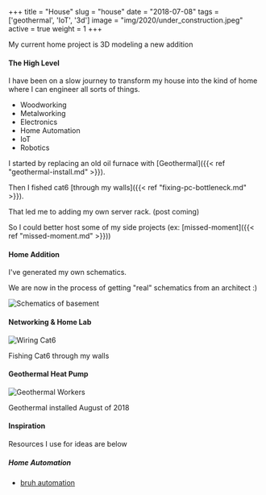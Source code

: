 +++
title = "House"
slug = "house"
date = "2018-07-08"
tags = ['geothermal', 'IoT', '3d']
image = "img/2020/under_construction.jpeg"
active = true
weight = 1
+++

My current home project is 3D modeling a new addition
<!--more-->

#### The High Level
I have been on a slow journey to transform my house into the kind of home where I can engineer all sorts of things.

* Woodworking
* Metalworking
* Electronics
* Home Automation
* IoT
* Robotics

I started by replacing an old oil furnace with [Geothermal]({{< ref "geothermal-install.md" >}}).

Then I fished cat6 [through my walls]({{< ref "fixing-pc-bottleneck.md" >}}).

That led me to adding my own server rack. (post coming)

So I could better host some of my side projects (ex: [missed-moment]({{< ref "missed-moment.md" >}}))


#### Home Addition

I've generated my own schematics.

We are now in the process of getting "real" schematics from an architect :)

![Schematics of basement](/img/2020/house_remodel/basement_orthographic.png)

#### Networking & Home Lab

![Wiring Cat6](/img/2018/cat6_box_wiring.jpeg)

Fishing Cat6 through my walls

#### Geothermal Heat Pump

![Geothermal Workers](/img/2020/geothermal/geothermal.gif)

Geothermal installed August of 2018

#### Inspiration
Resources I use for ideas are below

##### Home Automation
* [bruh automation](https://www.bruhautomation.io/)
